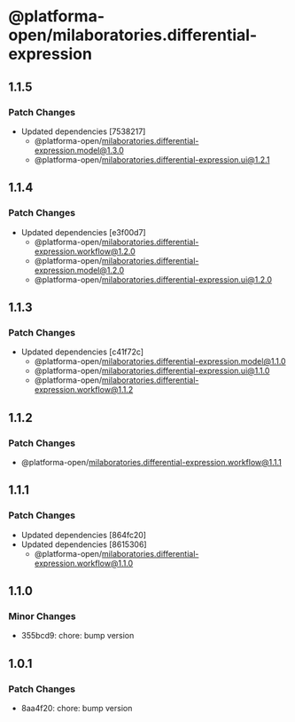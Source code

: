 # @platforma-open/milaboratories.differential-expression

## 1.1.5

### Patch Changes

- Updated dependencies [7538217]
  - @platforma-open/milaboratories.differential-expression.model@1.3.0
  - @platforma-open/milaboratories.differential-expression.ui@1.2.1

## 1.1.4

### Patch Changes

- Updated dependencies [e3f00d7]
  - @platforma-open/milaboratories.differential-expression.workflow@1.2.0
  - @platforma-open/milaboratories.differential-expression.model@1.2.0
  - @platforma-open/milaboratories.differential-expression.ui@1.2.0

## 1.1.3

### Patch Changes

- Updated dependencies [c41f72c]
  - @platforma-open/milaboratories.differential-expression.model@1.1.0
  - @platforma-open/milaboratories.differential-expression.ui@1.1.0
  - @platforma-open/milaboratories.differential-expression.workflow@1.1.2

## 1.1.2

### Patch Changes

- @platforma-open/milaboratories.differential-expression.workflow@1.1.1

## 1.1.1

### Patch Changes

- Updated dependencies [864fc20]
- Updated dependencies [8615306]
  - @platforma-open/milaboratories.differential-expression.workflow@1.1.0

## 1.1.0

### Minor Changes

- 355bcd9: chore: bump version

## 1.0.1

### Patch Changes

- 8aa4f20: chore: bump version
